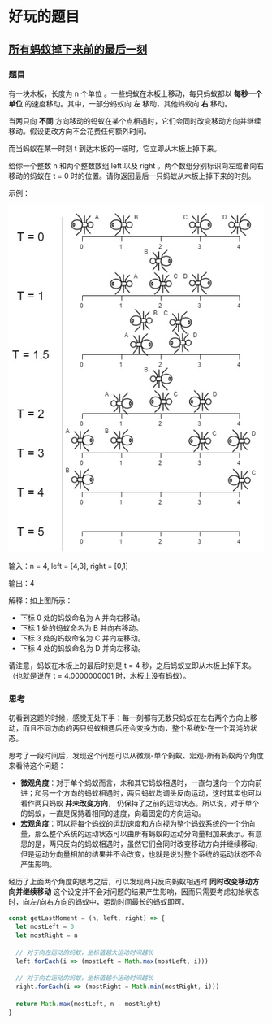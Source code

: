 # 好玩的题目

## [所有蚂蚁掉下来前的最后一刻 <Badge text="来源: LeetCode" />](https://leetcode-cn.com/problems/last-moment-before-all-ants-fall-out-of-a-plank/) 

### 题目
有一块木板，长度为 n 个单位 。一些蚂蚁在木板上移动，每只蚂蚁都以 **每秒一个单位** 的速度移动。其中，一部分蚂蚁向 **左** 移动，其他蚂蚁向 **右** 移动。

当两只向 **不同** 方向移动的蚂蚁在某个点相遇时，它们会同时改变移动方向并继续移动。假设更改方向不会花费任何额外时间。

而当蚂蚁在某一时刻 t 到达木板的一端时，它立即从木板上掉下来。

给你一个整数 n 和两个整数数组 left 以及 right 。两个数组分别标识向左或者向右移动的蚂蚁在 t = 0 时的位置。请你返回最后一只蚂蚁从木板上掉下来的时刻。

示例：

![示例](./public/ants.jpg)


输入：n = 4, left = [4,3], right = [0,1]

输出：4

解释：如上图所示：
- 下标 0 处的蚂蚁命名为 A 并向右移动。
- 下标 1 处的蚂蚁命名为 B 并向右移动。
- 下标 3 处的蚂蚁命名为 C 并向左移动。
- 下标 4 处的蚂蚁命名为 D 并向左移动。

请注意，蚂蚁在木板上的最后时刻是 t = 4 秒，之后蚂蚁立即从木板上掉下来。（也就是说在 t = 4.0000000001 时，木板上没有蚂蚁）。

### 思考

初看到这题的时候，感觉无处下手：每一刻都有无数只蚂蚁在左右两个方向上移动，而且不同方向的两只蚂蚁相遇后还会变换方向，整个系统处在一个混沌的状态。

思考了一段时间后，发现这个问题可以从微观-单个蚂蚁、宏观-所有蚂蚁两个角度来看待这个问题：

- **微观角度**：对于单个蚂蚁而言，未和其它蚂蚁相遇时，一直匀速向一个方向前进；和另一个方向的蚂蚁相遇时，两只蚂蚁均调头反向运动，这时其实也可以看作两只蚂蚁 **并未改变方向**， 仍保持了之前的运动状态。所以说，对于单个的蚂蚁，一直是保持着相同的速度，向着固定的方向运动。
- **宏观角度**：可以将每个蚂蚁的运动速度和方向视为整个蚂蚁系统的一个分向量，那么整个系统的运动状态可以由所有蚂蚁的运动分向量相加来表示。有意思的是，两只反向的蚂蚁相遇时，虽然它们会同时改变移动方向并继续移动，但是运动分向量相加的结果并不会改变，也就是说对整个系统的运动状态不会产生影响。

经历了上面两个角度的思考之后，可以发现两只反向蚂蚁相遇时 **同时改变移动方向并继续移动** 这个设定并不会对问题的结果产生影响，因而只需要考虑初始状态时，向左/向右方向的蚂蚁中，运动时间最长的蚂蚁即可。

``` js
const getLastMoment = (n, left, right) => {
  let mostLeft = 0
  let mostRight = n

  // 对于向左运动的蚂蚁，坐标值越大运动时间越长
  left.forEach(i => (mostLeft = Math.max(mostLeft, i)))

  // 对于向右运动的蚂蚁，坐标值越小运动时间越长
  right.forEach(i => (mostRight = Math.min(mostRight, i)))

  return Math.max(mostLeft, n - mostRight)
}
```

